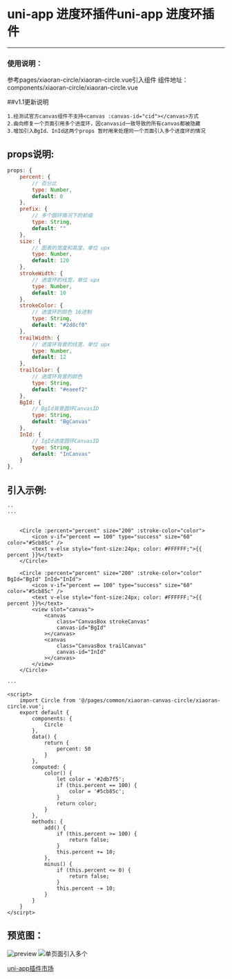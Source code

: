 # uni-app 进度环插件uni-app 进度环插件
------------

### 使用说明：
参考pages/xiaoran-circle/xiaoran-circle.vue引入组件
组件地址：components/xiaoran-circle/xiaoran-circle.vue

##v1.1更新说明
```
1.经测试官方canvas组件不支持<canvas :canvas-id="cid"></canvas>方式
2.曲向修复一个页面引用多个进度环，因canvasid一致导致的所有canvas都被隐藏
3.增加引入BgId、InId这两个props 暂时用来处理同一个页面引入多个进度环的情况
```

## props说明:
```javascript
props: {
	percent: {
		// 百分比
		type: Number,
		default: 0
	},
	prefix: {
		// 多个圆环情况下的前缀
		type: String,
		default: ""
	},
	size: {
		// 图表的宽度和高度，单位 upx
		type: Number,
		default: 120
	},
	strokeWidth: {
		// 进度环的线宽，单位 upx
		type: Number,
		default: 10
	},
	strokeColor: {
		// 进度环的颜色 16进制
		type: String,
		default: "#2d8cf0"
	},
	trailWidth: {
		// 进度环背景的线宽，单位 upx
		type: Number,
		default: 12
	},
	trailColor: {
		// 进度环背景的颜色
		type: String,
		default: "#eaeef2"
	},
	BgId: {
		// BgId背景圆环CanvasID
		type: String,
		default: "BgCanvas"
	},
	InId: {
		// IgId进度圆环CanvasID
		type: String,
		default: "InCanvas"
	}
},
```


## 引入示例:
```
··
···


	<Circle :percent="percent" size="200" :stroke-color="color">
		<icon v-if="percent == 100" type="success" size="60" color="#5cb85c" />
		<text v-else style="font-size:24px; color: #FFFFFF;">{{ percent }}%</text>
	</Circle>

	<Circle :percent="percent" size="200" :stroke-color="color" BgId="BgId" InId="InId">
		<icon v-if="percent == 100" type="success" size="60" color="#5cb85c" />
		<text v-else style="font-size:24px; color: #FFFFFF;">{{ percent }}%</text>
		<view slot="canvas">
			<canvas
				class="CanvasBox strokeCanvas"
				canvas-id="BgId"
			></canvas>
			<canvas
				class="CanvasBox trailCanvas"
				canvas-id="InId"
			></canvas>
		</view>
	</Circle>

···

<script>
	import Circle from '@/pages/common/xiaoran-canvas-circle/xiaoran-circle.vue';
	export default {
		components: {
			Circle
		},
		data() {
			return {
				percent: 50
			}
		},
		computed: {
			color() {
				let color = '#2db7f5';
				if (this.percent == 100) {
					color = '#5cb85c';
				}
				return color;
			}
		},
		methods: {
			add() {
				if (this.percent >= 100) {
					return false;
				}
				this.percent += 10;
			},
			minus() {
				if (this.percent <= 0) {
					return false;
				}
				this.percent -= 10;
			}
		}
	}
</scirpt>
```

## 预览图：
![preview](https://github.com/FontEndArt/uni-circle/blob/master/preview.jpg?raw=true "preview")
![单页面引入多个](https://github.com/FontEndArt/uni-circle/blob/master/preview.png?raw=true "单页面引入多个")

[uni-app插件市场](https://ext.dcloud.net.cn/ "uni-app插件市场")
